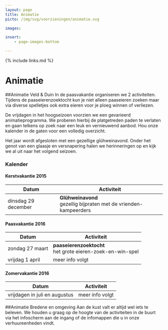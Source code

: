 ```yaml
---
layout: page
title: Animatie
picto: /img/svg/voorzieningen/animatie.svg

images:

insert:
    - page-images-bottom

---
```

{% include links.md %}

# Animatie

##Animatie Veld & Duin
In de paasvakantie organiseren we 2 activiteiten. Tijdens de paaseierenzoektocht kun je niet alleen paaseieren zoeken maar via diverse spelletjes ook extra eieren voor je ploeg winnen of verliezen.

De vrijdagen in het hoogseizoen voorzien we een gevarieerd animatieprogramma. We proberen hierbij de platgetreden paden te verlaten en gaan telkens op zoek naar een leuk en vernieuwend aanbod. Hou onze kalender in de gaten voor een volledig overzicht.

Het jaar wordt afgesloten met een gezellige glühweinavond. Onder het genot van een glaasje en versnapering halen we herinneringen op en kijk we al uit naar het volgend seizoen.


### Kalender

#### Kerstvakantie 2015

| Datum | Activiteit |
|-------|------------|
| dinsdag 29 december| **Glühweinavond** <br> gezellig bijpraten met de vrienden-kampeerders

#### Paasvakantie 2016

| Datum | Activiteit |
|-------|------------|
| zondag 27 maart| **paaseierenzoektocht** <br> het grote eieren-zoek-en-win-spel|
| vrijdag 1 april| meer info volgt |


#### Zomervakantie 2016

| Datum | Activiteit |
|-------|------------|
| vrijdagen in juli en augustus| meer info volgt


##Animatie Bredene en omgeving
Aan de kust valt er altijd wel iets te beleven. We houden u graag op de hoogte van de activiteiten in de buurt via het infoscherm aan de ingang of de infomappen die u in onze verhuureenheden vindt.
